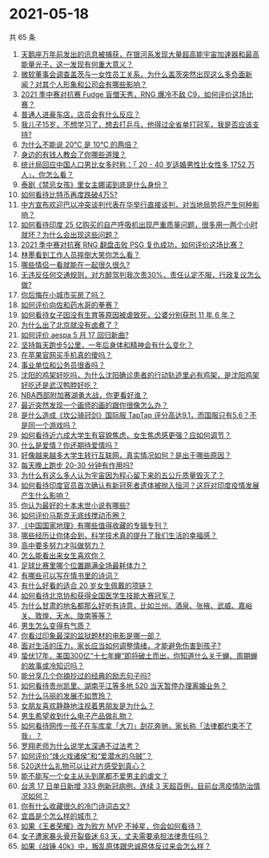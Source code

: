 # 2021-05-18

共 65 条

<!-- BEGIN -->
<!-- 最后更新时间 Tue May 18 2021 05:01:53 GMT+0800 (China Standard Time) -->

1. [天鹅座万年前发出的讯息被捕获，在银河系发现大量超高能宇宙加速器和最高能量光子，这一发现有何重大意义？](https://www.zhihu.com/question/459873347)
2. [微软董事会调查盖茨与一女性员工关系，为什么盖茨突然出现这么多负面新闻？对其个人形象和公司会有哪些影响？](https://www.zhihu.com/question/459873120)
3. [2021 季中赛对抗赛 Fudge 盲僧天秀，RNG 爆冷不敌
   C9，如何评价这场比赛？](https://www.zhihu.com/question/460014492)
4. [普通人进豪车店，店员会有什么反应？](https://www.zhihu.com/question/40852072)
5. [我儿子15岁，不想学习了，想去打乒乓，他得过全省单打冠军，我是否应该支持?](https://www.zhihu.com/question/456960345)
6. [为什么不能说 20℃ 是 10℃ 的两倍？](https://www.zhihu.com/question/25112140)
7. [身边的有钱人教会了你哪些道理？](https://www.zhihu.com/question/430653175)
8. [统计局回应中国人口男比女多时称：「 20 - 40 岁适婚男性比女性多 1752
   万人」，你怎么看？](https://www.zhihu.com/question/459890468)
9. [泰剧《禁忌女孩》里女主娜诺到底是什么身份？](https://www.zhihu.com/question/407927126)
10. [如何看待比特币再度跌破4万5?](https://www.zhihu.com/question/459874779)
11. [中方宣布欢迎巴以冲突谈判代表在华举行直接谈判，对当地局势将产生何种影响？](https://www.zhihu.com/question/459778849)
12. [如何看待印度 25
    亿购买的自产呼吸机出现严重质量问题，很多用一两个小时就坏？为什么会出现这些问题？](https://www.zhihu.com/question/459351191)
13. [2021 季中赛对抗赛 RNG 翻盘击败 PSG
    复仇成功，如何评价这场比赛？](https://www.zhihu.com/question/459980638)
14. [林墨看到工作人员摔倒大笑你怎么看？](https://www.zhihu.com/question/459874652)
15. [哪些情侣一看就能在一起很久很久?](https://www.zhihu.com/question/309398217)
16. [无违反任何交通规则，对方醉驾判我次责30%，责任认定不服，行政复议怎么做?](https://www.zhihu.com/question/456577306)
17. [你后悔在小城市买房了吗？](https://www.zhihu.com/question/449925888)
18. [如何评价向佐和药水哥的拳赛？](https://www.zhihu.com/question/459765039)
19. [如何看待女子因没有生育等原因被虐致死，公婆分别获刑 11 年 6
    年？](https://www.zhihu.com/question/459407583)
20. [为什么出了北京就没有卤煮了？](https://www.zhihu.com/question/64760707)
21. [如何评价 aespa 5 月 17 回归新曲?](https://www.zhihu.com/question/459951978)
22. [坚持每天跑步5公里，一年后身体和精神会有什么变化？](https://www.zhihu.com/question/422797771)
23. [在苹果官网买手机真的傻吗？](https://www.zhihu.com/question/447287590)
24. [事业单位和公务员很香吗？](https://www.zhihu.com/question/458608927)
25. [沈阳的鸡架好吃吗，为什么沈阳确诊患者的行动轨迹里必有鸡架，是沈阳鸡架好吃还是武汉鸭脖好吃？](https://www.zhihu.com/question/459920240)
26. [NBA西部附加赛湖勇大战，你更看好谁？](https://www.zhihu.com/question/459872947)
27. [最近突然发现一个画师的画的跟你很像怎么办？](https://www.zhihu.com/question/458314529)
28. [是什么造成《坎公骑冠剑》国际服 TapTap
    评分高达9.1，而国服只有5.6？不是同一个游戏吗？](https://www.zhihu.com/question/457083092)
29. [如何看待近六成大学生有容貌焦虑，女生焦虑感更强？应如何调节？](https://www.zhihu.com/question/446241093)
30. [什么是爱情？你还期待爱情吗？](https://www.zhihu.com/question/314617726)
31. [好像越来越多大学生转行互联网，真实情况如何？是出于哪些原因？](https://www.zhihu.com/question/459260995)
32. [每天晚上跑步 20-30 分钟有作用吗?](https://www.zhihu.com/question/435607815)
33. [为什么有这么多人认为宇宙因为程心留下来的五公斤质量毁灭了？](https://www.zhihu.com/question/459631568)
34. [如何看待印度官员首次确认有新冠死者遗体被抛入恒河？这将对印度疫情发展产生什么影响？](https://www.zhihu.com/question/459878844)
35. [你认为最好的十本末世小说有哪些?](https://www.zhihu.com/question/403545900)
36. [如何评价马斯克无底线搅动币圈？](https://www.zhihu.com/question/459379377)
37. [《中国国家地理》有哪些值得收藏的专辑专刊？](https://www.zhihu.com/question/36595394)
38. [哪些经历让你体会到，科学技术真的提升了我们生活的幸福感？](https://www.zhihu.com/question/459895565)
39. [高中要多努力才叫做努力？](https://www.zhihu.com/question/60440328)
40. [怎么能看出来女生喜欢你？](https://www.zhihu.com/question/453143428)
41. [足球比赛里哪个位置踢满全场最耗体力？](https://www.zhihu.com/question/453006393)
42. [有哪些可以写在情书里的诗词？](https://www.zhihu.com/question/455186664)
43. [有什么好看的适合 20 岁女生佩戴的项链？](https://www.zhihu.com/question/38031736)
44. [如何看待北京协和获得全国医学生技能大赛冠军？](https://www.zhihu.com/question/459799913)
45. [为什么甘肃的地名都那么好听有诗意，比如兰州、酒泉、张掖、武威、嘉峪关、敦煌、天水、陇南等等？](https://www.zhihu.com/question/343852891)
46. [男生怎么变得有气质？](https://www.zhihu.com/question/29569463)
47. [你看过印象最深的监狱题材的电影是哪一部？](https://www.zhihu.com/question/429886512)
48. [面对生活的压力，家长应当如何调整情绪，才能避免伤害到孩子?](https://www.zhihu.com/question/459318854)
49. [蛰伏17年，美国300亿“十七年蝉”即将破土而出，你知道什么关于蝉、周期蝉的故事或冷知识吗？](https://www.zhihu.com/question/459355817)
50. [能分享几个你摘抄过的经典的励志句子吗?](https://www.zhihu.com/question/457220851)
51. [如何看待贵州凯里、湖南平江等多地 520 当天暂停办理离婚业务？](https://www.zhihu.com/question/459749764)
52. [为什么马丽的发展不如贾玲？](https://www.zhihu.com/question/459059707)
53. [女朋友喜欢静静地注视着男朋友是为什么？](https://www.zhihu.com/question/309919749)
54. [男生希望收到什么电子产品做礼物？](https://www.zhihu.com/question/59448723)
55. [如何看待网传一孩子在车库拿「大刀」刮花奔驰，家长称「法律都约束不了我」？](https://www.zhihu.com/question/459405484)
56. [罗翔老师为什么说学太深通不过法考？](https://www.zhihu.com/question/453113816)
57. [如何评价“烽火戏诸侯”和“爱潜水的乌贼”？](https://www.zhihu.com/question/450823839)
58. [520送什么礼物可以让对方感受到真心？](https://www.zhihu.com/question/323398197)
59. [能不能写一个女主从头到尾都不爱男主的虐文？](https://www.zhihu.com/question/386594644)
60. [台湾 17 日单日新增 333 例新冠病例，连续 3
    天超百例，目前台湾疫情防治情况如何？](https://www.zhihu.com/question/459921281)
61. [你有什么收藏很久的冷门诗词古文?](https://www.zhihu.com/question/446560681)
62. [宜昌是个怎么样的城市？](https://www.zhihu.com/question/21612230)
63. [如果《王者荣耀》改为败方 MVP 不掉星，你会如何看待？](https://www.zhihu.com/question/392122091)
64. [女子遭家暴头骨开裂昏迷 63 天，丈夫需要承担法律责任吗？](https://www.zhihu.com/question/459872746)
65. [如果《战锤 40k》中，叛乱原体跟忠诚原体反过来会怎么样？](https://www.zhihu.com/question/457909327)

<!-- END -->
